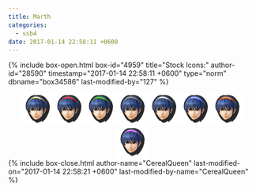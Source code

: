 ```yaml
---
title: Marth
categories:
  - ssb4
date: 2017-01-14 22:58:11 +0600
---
```

{% include box-open.html box-id="4959" title="Stock Icons:" author-id="28590" timestamp="2017-01-14 22:58:11 +0600" type="norm" dbname="box34586" last-modified-by="127" %}
<center><img src="Stock_1.png" /><img src="Stock_2.png" /><img src="Stock_3.png" /><img src="Stock_4.png" /><img src="Stock_5.png" /><img src="Stock_6.png" /><img src="Stock_7.png" /><img src="Stock_8.png" /></center>
{% include box-close.html author-name="CerealQueen" last-modified-on="2017-01-14 22:58:21 +0600" last-modified-by-name="CerealQueen" %}
